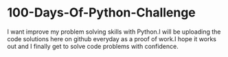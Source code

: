 # 100-Days-Of-Python-Challenge
I want improve my problem solving skills with Python.I will be uploading the code solutions here on github everyday as a proof of work.I hope it works out and I finally get to solve code problems with confidence.
